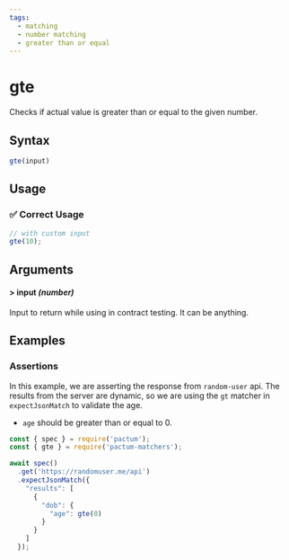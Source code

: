 ```yaml
---
tags:
  - matching
  - number matching
  - greater than or equal
---
```


# gte

Checks if actual value is greater than or equal to the given number.

## Syntax

```js
gte(input)
```

## Usage

### ✅  Correct Usage

```js
// with custom input
gte(10);
```

## Arguments

#### > input *(number)*

Input to return while using in contract testing. It can be anything.


## Examples

### Assertions

In this example, we are asserting the response from `random-user` api. The results from the server are dynamic, so we are using the `gt` matcher in `expectJsonMatch` to validate the age.

- `age` should be greater than or equal to 0.


```js
const { spec } = require('pactum');
const { gte } = require('pactum-matchers');

await spec()
  .get('https://randomuser.me/api')
  .expectJsonMatch({
    "results": [
      {
        "dob": {
          "age": gte(0)
        }
      }
    ]
  });
```